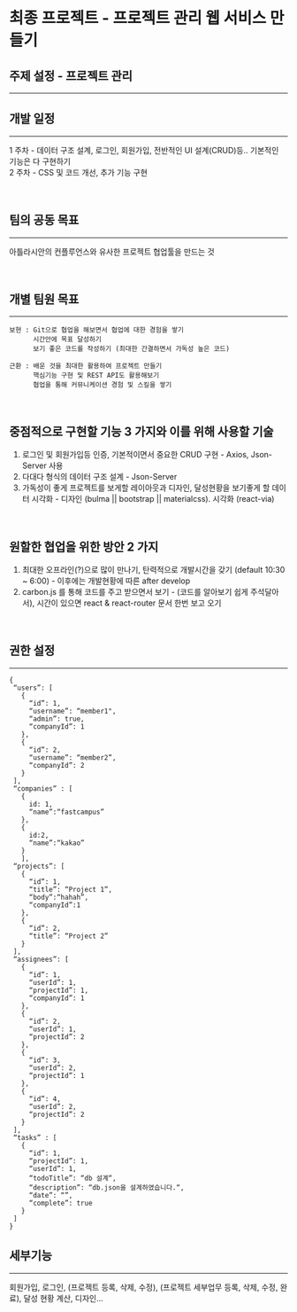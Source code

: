 # 최종 프로젝트 - 프로젝트 관리 웹 서비스 만들기

## 주제 설정 - 프로젝트 관리

---

## 개발 일정

---

1 주차 - 데이터 구조 설계, 로그인, 회원가입, 전반적인 UI 설계(CRUD)등.. 기본적인 기능은 다 구현하기<br>
2 주차 - CSS 및 코드 개선, 추가 기능 구현

<br>

## 팀의 공동 목표

---

아틀라시안의 컨플루언스와 유사한 프로젝트 협업툴을 만드는 것

<br>

## 개별 팀원 목표

---

```
보현 : Git으로 협업을 해보면서 협업에 대한 경험을 쌓기
      시간안에 목표 달성하기
      보기 좋은 코드를 작성하기 (최대한 간결하면서 가독성 높은 코드)

근환 : 배운 것을 최대한 활용하여 프로젝트 만들기
      핵심기능 구현 및 REST API도 활용해보기
      협업을 통해 커뮤니케이션 경험 및 스킬을 쌓기
```

<br>

## 중점적으로 구현할 기능 3 가지와 이를 위해 사용할 기술

1.  로그인 및 회원가입등 인증, 기본적이면서 중요한 CRUD 구현 - Axios, Json-Server 사용
2.  다대다 형식의 데이터 구조 설계 - Json-Server
3.  가독성이 좋게 프로젝트를 보게할 레이아웃과 디자인, 달성현황을 보기좋게 할 데이터 시각화 - 디자인 (bulma || bootstrap || materialcss). 시각화 (react-via)

<br>

## 원할한 협업을 위한 방안 2 가지

1.  최대한 오프라인(?)으로 많이 만나기, 탄력적으로 개발시간을 갖기 (default 10:30 ~ 6:00) - 이후에는 개발현황에 따른 after develop
2.  carbon.js 를 통해 코드를 주고 받으면서 보기 - (코드를 알아보기 쉽게 주석달아서), 시간이 있으면 react & react-router 문서 한번 보고 오기

<br>

## 권한 설정

---

```
{
 “users”: [
   {
     “id”: 1,
     “username”: “member1",
     “admin”: true,
     “companyId”: 1
   },
   {
     “id”: 2,
     “username”: “member2”,
     “companyId”: 2
   }
 ],
 “companies” : [
   {  
     id: 1,
     “name”:“fastcampus”
   },
   {
     id:2,
     “name”:“kakao”
   }
   ],
 “projects”: [
   {
     “id”: 1,
     “title”: “Project 1”,
     “body”:“hahah”,
     “companyId”:1
   },
   {
     “id”: 2,
     “title”: “Project 2”
   }
 ],
 “assignees”: [
   {
     “id”: 1,
     “userId”: 1,
     “projectId”: 1,
     “companyId”: 1
   },
   {
     “id”: 2,
     “userId”: 1,
     “projectId”: 2
   },
   {
     “id”: 3,
     “userId”: 2,
     “projectId”: 1
   },
   {
     “id”: 4,
     “userId”: 2,
     “projectId”: 2
   }
 ],
 “tasks” : [
   {
     “id”: 1,
     “projectId”: 1,
     “userId”: 1,
     “todoTitle”: “db 설계“,
     “description”: “db.json을 설계하였습니다.“,
     “date”: “”,
     “complete”: true
   }
 ]
}
```

## 세부기능

---

회원가입, 로그인, (프로젝트 등록, 삭제, 수정), (프로젝트 세부업무 등록, 삭제, 수정, 완료),
달성 현황 계산, 디자인...
